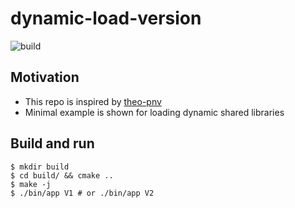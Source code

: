 # dynamic-load-version

![build](https://github.com/pllee4/dynamic-load-version/actions/workflows/build.yml/badge.svg)

## Motivation
- This repo is inspired by [theo-pnv](https://blog.theopnv.com/posts/cpp-dynamic-loading/)
- Minimal example is shown for loading dynamic shared libraries

## Build and run
```
$ mkdir build
$ cd build/ && cmake ..
$ make -j
$ ./bin/app V1 # or ./bin/app V2
```